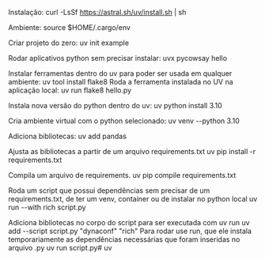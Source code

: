Instalação:
curl -LsSf https://astral.sh/uv/install.sh | sh

Ambiente:
source $HOME/.cargo/env

Criar projeto do zero:
uv init example

Rodar aplicativos python sem precisar instalar:
uvx pycowsay hello

Instalar ferramentas dentro do uv para poder ser usada em qualquer ambiente:
uv tool install flake8
Roda a ferramenta instalada no UV na aplicação local:
uv run flake8 hello.py 

Instala nova versão do python dentro do uv:
uv python install 3.10

Cria ambiente virtual com o python selecionado:
uv venv --python 3.10

Adiciona bibliotecas:
uv add pandas

Ajusta as bibliotecas a partir de um arquivo requirements.txt
uv pip install -r requirements.txt

Compila um arquivo de requirements.
uv pip compile requirements.txt


Roda um script que possui dependências sem precisar de um requirements.txt, de ter um venv, container ou de instalar no python local
uv run --with rich script.py

Adiciona bibliotecas no corpo do script para ser executada com uv run
uv add --script script.py "dynaconf" "rich"
Para rodar use run, que ele instala temporariamente as dependências necessárias que foram inseridas no arquivo .py
uv run script.py# uv
